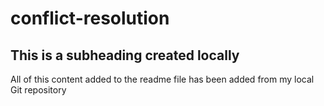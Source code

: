 # conflict-resolution
## This is a subheading created locally

All of this content added to the readme file has been added from my local Git repository